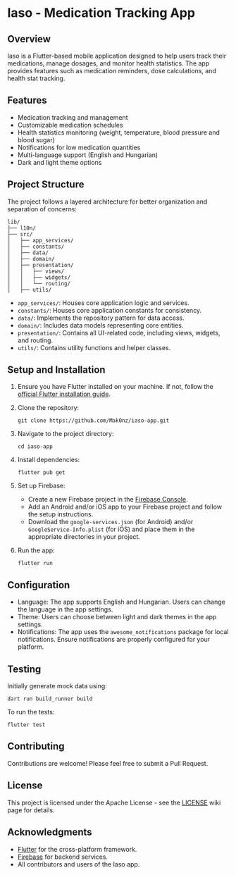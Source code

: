 # Iaso - Medication Tracking App

## Overview

Iaso is a Flutter-based mobile application designed to help users track their medications, manage dosages, and monitor health statistics. The app provides features such as medication reminders, dose calculations, and health stat tracking.

## Features

- Medication tracking and management
- Customizable medication schedules
- Health statistics monitoring (weight, temperature, blood pressure and blood sugar)
- Notifications for low medication quantities
- Multi-language support (English and Hungarian)
- Dark and light theme options

## Project Structure

The project follows a layered architecture for better organization and separation of concerns:

```
lib/
├── l10n/
├── src/
│   ├── app_services/
│   ├── constants/
│   ├── data/
│   ├── domain/
│   ├── presentation/
│   │   ├── views/
│   │   ├── widgets/
│   │   └── routing/
│   ├── utils/
```

- `app_services/`: Houses core application logic and services.
- `constants/`: Houses core application constants for consistency.
- `data/`: Implements the repository pattern for data access.
- `domain/`: Includes data models representing core entities.
- `presentation/`: Contains all UI-related code, including views, widgets, and routing.
- `utils/`: Contains utility functions and helper classes.

## Setup and Installation

1. Ensure you have Flutter installed on your machine. If not, follow the [official Flutter installation guide](https://flutter.dev/docs/get-started/install).

2. Clone the repository:
   ```
   git clone https://github.com/Mak0nz/iaso-app.git
   ```

3. Navigate to the project directory:
   ```
   cd iaso-app
   ```

4. Install dependencies:
   ```
   flutter pub get
   ```

5. Set up Firebase:
   - Create a new Firebase project in the [Firebase Console](https://console.firebase.google.com/).
   - Add an Android and/or iOS app to your Firebase project and follow the setup instructions.
   - Download the `google-services.json` (for Android) and/or `GoogleService-Info.plist` (for iOS) and place them in the appropriate directories in your project.

6. Run the app:
   ```
   flutter run
   ```

## Configuration

- Language: The app supports English and Hungarian. Users can change the language in the app settings.
- Theme: Users can choose between light and dark themes in the app settings.
- Notifications: The app uses the `awesome_notifications` package for local notifications. Ensure notifications are properly configured for your platform.

## Testing

Initially generate mock data using:

```
dart run build_runner build
```

To run the tests:

```
flutter test
```

## Contributing

Contributions are welcome! Please feel free to submit a Pull Request.

## License

This project is licensed under the Apache License - see the [LICENSE](https://github.com/Mak0nz/iaso-app/wiki#license) wiki page for details.

## Acknowledgments

- [Flutter](https://flutter.dev/) for the cross-platform framework.
- [Firebase](https://firebase.google.com/) for backend services.
- All contributors and users of the Iaso app.